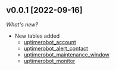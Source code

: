 ## v0.0.1 [2022-09-16]

_What's new?_

- New tables added
  - [uptimerobot_account](https://hub.steampipe.io/plugins/turbot/hibp/tables/uptimerobot_account)
  - [uptimerobot_alert_contact](https://hub.steampipe.io/plugins/turbot/hibp/tables/uptimerobot_alert_contact)
  - [uptimerobot_maintenance_window](https://hub.steampipe.io/plugins/turbot/hibp/tables/uptimerobot_maintenance_window)
  - [uptimerobot_monitor](https://hub.steampipe.io/plugins/turbot/hibp/tables/uptimerobot_monitor)
